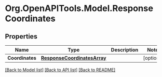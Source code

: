 # Org.OpenAPITools.Model.ResponseCoordinates
## Properties

Name | Type | Description | Notes
------------ | ------------- | ------------- | -------------
**Coordinates** | [**ResponseCoordinatesArray**](ResponseCoordinatesArray.md) |  | [optional] 

[[Back to Model list]](../README.md#documentation-for-models) [[Back to API list]](../README.md#documentation-for-api-endpoints) [[Back to README]](../README.md)

